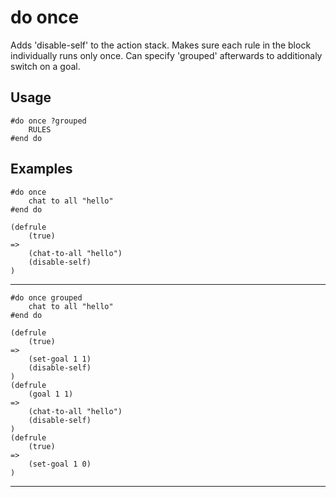 # do once
Adds 'disable-self' to the action stack. Makes sure each rule in the block individually runs only once. Can specify 'grouped' afterwards to additionaly switch on a goal.
## Usage
```
#do once ?grouped
    RULES
#end do
```
## Examples
```
#do once
    chat to all "hello"
#end do
```
```
(defrule
    (true)
=>
    (chat-to-all "hello")
    (disable-self)
)

```
---
```
#do once grouped
    chat to all "hello"
#end do
```
```
(defrule
    (true)
=>
    (set-goal 1 1)
    (disable-self)
)
(defrule
    (goal 1 1)
=>
    (chat-to-all "hello")
    (disable-self)
)
(defrule
    (true)
=>
    (set-goal 1 0)
)

```
---

